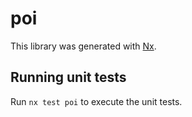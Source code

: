 # poi

This library was generated with [Nx](https://nx.dev).

## Running unit tests

Run `nx test poi` to execute the unit tests.
